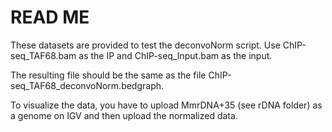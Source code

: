 # READ ME


These datasets are provided to test the deconvoNorm script. Use ChIP-seq_TAF68.bam as the IP and ChIP-seq_Input.bam as the input.


The resulting file should be the same as the file ChIP-seq_TAF68_deconvoNorm.bedgraph.


To visualize the data, you have to upload MmrDNA+35 (see rDNA folder) as a genome on IGV and then upload the normalized data.
